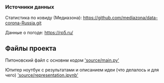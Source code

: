 ### Источники данных

Статистика по ковиду (Медиазона):
https://github.com/mediazona/data-corona-Russia.git

Данные о погоде:
https://rp5.ru/

## Файлы проекта

Питоновский файл с основнм кодом ['source/main.py'](source/main.py)

Юпитер ноутбук с результатами и описанием идеи (что делалось и для чего) ['source/representation.ipynb'](source/representation.ipynb)
